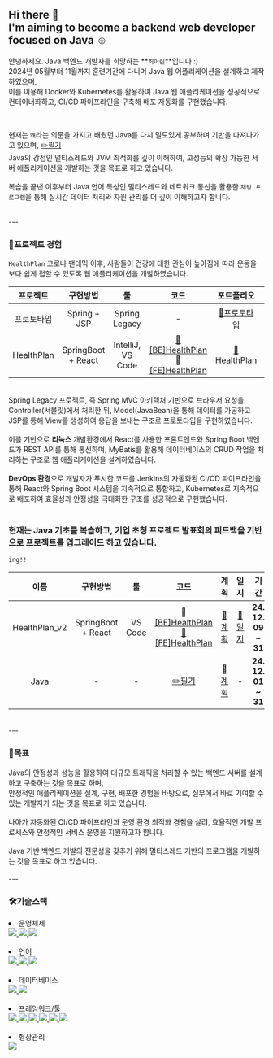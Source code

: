 ## Hi there 👋 <br /> I'm aiming to become a backend web developer focused on Java ☺️


<!--
**CHOI-AHRIN/CHOI-AHRIN** is a ✨ _special_ ✨ repository because its `README.md` (this file) appears on your GitHub profile.

Here are some ideas to get you started:

- 🔭 I’m currently working on ...
- 🌱 I’m currently learning ...
- 👯 I’m looking to collaborate on ...
- 🤔 I’m looking for help with ...
- 💬 Ask me about ...
- 📫 How to reach me: ...
- 😄 Pronouns: ...
- ⚡ Fun fact: ...
-->




<!--
**CHOI-AHRIN/CHOI-AHRIN** is a ✨ _special_ ✨ repository because its `README.md` (this file) appears on your GitHub profile.

Here are some ideas to get you started:

- 🔭 I’m currently working on ...
- 🌱 I’m currently learning ...
- 👯 I’m looking to collaborate on ...
- 🤔 I’m looking for help with ...
- 💬 Ask me about ...
- 📫 How to reach me: ...
- 😄 Pronouns: ...
- ⚡ Fun fact: ...

<br />Spring과 React를 사용하여 REST API를 설계하고 연결하는 경험도 갖추었습니다. 
<br />이를 통해 웹 애플리케이션의 데이터를 효율적으로 주고받는 기술을 익혔습니다.
<br />또한 Linux 환경에서의 개발과 배포, 또 운영환경에서의 배포를 진행한 경험이 있습니다.

-->
안녕하세요. Java 백엔드 개발자를 희망하는 **`최아린`**입니다 :)
<br /> 2024년 05월부터 11월까지 훈련기간에 다니며 Java 웹 어플리케이션을 설계하고 제작하였으며, 
<br /> 이를 이용해 Docker와 Kubernetes를 활용하여 Java 웹 애플리케이션을 성공적으로 컨테이너화하고, CI/CD 파이프라인을 구축해 배포 자동화를 구현했습니다.

<br />

현재는 `왜`라는 의문을 가지고 배웠던 Java를 다시 밀도있게 공부하며 기반을 다져나가고 있으며,  [✏️필기](https://github.com/CHOI-AHRIN/base)
<br /> Java의 강점인 멀티스레드와 JVM 최적화를 깊이 이해하여, 고성능의 확장 가능한 서버 애플리케이션을 개발하는 것을 목표로 하고 있습니다.
<br />
<br /> 복습을 끝낸 이후부터 Java 언어 특성인 멀티스레드와 네트워크 통신을 활용한 `채팅 프로그램`을 통해 실시간 데이터 처리와 자원 관리를 더 깊이 이해하고자 합니다. 



<br />
---

<h3>📂프로젝트 경험</h3>

`HealthPlan` 코로나 팬데믹 이후, 사람들이 건강에 대한 관심이 높아짐에 따라 운동을 보다 쉽게 접할 수 있도록 웹 애플리케이션을 개발하였습니다.

| 프로젝트 | 구현방법 | 툴 | 코드 | 포트폴리오 | 영상 |
|:-----------------:|:--------------------:|:--------------------------------------------:|:-------------------------------------------------------:|:-------------------------------------------------------:|:-------------------------------------------------------:|
| 프로토타입 | Spring + JSP | Spring Legacy | - | [📖프로토타입](https://github.com/CHOI-AHRIN/CHOI-AHRIN/blob/main/01.%20%ED%94%84%EB%A1%9C%ED%86%A0%ED%83%80%EC%9E%85_%EC%B5%9C%EC%95%84%EB%A6%B0.pdf) | [📽️프로토타입](https://www.youtube.com/watch?v=MoTTK05v9Lo&feature=youtu.be) |
| HealthPlan | SpringBoot + React | IntelliJ, VS Code | [📕[BE]HealthPlan](https://github.com/CHOI-AHRIN/HealthPlan) [📕[FE]HealthPlan](https://github.com/CHOI-AHRIN/HealthPlan_front) | [📖HealthPlan](https://github.com/CHOI-AHRIN/CHOI-AHRIN/blob/main/02.%20HealthPlan_%EC%B5%9C%EC%95%84%EB%A6%B0.pdf) |  [📽️HealthPlan](https://www.youtube.com/watch?v=8H7hkPAbook "리눅스 환경 기반의 React와 SpringBoot 프로젝트") |

<br /> Spring Legacy 프로젝트, 즉 Spring MVC 아키텍처 기반으로 브라우저 요청을 Controller(서블릿)에서 처리한 뒤, Model(JavaBean)을 통해 데이터를 가공하고 JSP를 통해 View를 생성하여 응답을 보내는 구조로 프로토타입을 구현하였습니다.
<br />
<br /> 이를 기반으로 **리눅스** 개발환경에서 React를 사용한 프론트엔드와 Spring Boot 백엔드가 REST API를 통해 통신하며, MyBatis를 활용해 데이터베이스의 CRUD 작업을 처리하는 구조로 웹 애플리케이션을 설계하였습니다.
<br />
<br /> **DevOps 환경**으로 개발자가 푸시한 코드를 Jenkins의 자동화된 CI/CD 파이프라인을 통해 React와 Spring Boot 시스템을 지속적으로 통합하고, Kubernetes로 지속적으로 배포하여 효율성과 안정성을 극대화한 구조를 성공적으로 구현했습니다.
<br />
<br /> 
### 현재는 Java 기초를 복습하고, 기업 초청 프로젝트 발표회의 피드백을 기반으로 프로젝트를 업그레이드 하고 있습니다. 

`ing!!`

| 이름 | 구현방법 | 툴 | 코드 | 계획 | 일지 | 기간 |
|:-----------------:|:--------------------:|:--------------------------------------------:|:-------------------------------------------------------:|:---------------------------------------------:|:---------------------------------------------:|:--------------:|
| HealthPlan_v2 | SpringBoot + React | VS Code | [📕[BE]HealthPlan](https://github.com/CHOI-AHRIN/HealthPlan_v2) [📕[FE]HealthPlan](https://github.com/CHOI-AHRIN/HealthPlan_front_v2) | [📍계획](https://github.com/CHOI-AHRIN/HealthPlan_v2/blob/master/README.md) | [📆일지](https://github.com/CHOI-AHRIN/HealthPlan_v2/blob/master/src/%EA%B0%9C%EB%B0%9C%EC%9D%BC%EC%A7%80.md) | **24. 12. 09 ~ 31** |
| Java | - | - | [✏️필기](https://github.com/CHOI-AHRIN/base) | [📍계획](https://github.com/CHOI-AHRIN/base/blob/master/README.md) | - | **24. 12. 01 ~ 31** |


<br />
---

<h3>🚩목표</h3>
Java의 안정성과 성능을 활용하여 대규모 트래픽을 처리할 수 있는 백엔드 서버를 설계하고 구축하는 것을 목표로 하며,
<br />안정적인 애플리케이션을 설계, 구현, 배포한 경험을 바탕으로, 실무에서 바로 기여할 수 있는 개발자가 되는 것을 목표로 하고 있습니다.
<br />
<br />나아가 자동화된 CI/CD 파이프라인과 운영 환경 최적화 경험을 살려, 효율적인 개발 프로세스와 안정적인 서비스 운영을 지원하고자 합니다.
<br /> 
<br />Java 기반 백엔드 개발의 전문성을 갖추기 위해 멀티스레드 기반의 프로그램을 개발하는 것을 목표로 하고 있습니다.

<br />
<br />
---

<h3>🛠️기술스택</h3>

<li>운영체제</li>
<!-- 환경 -->
<!-- 윈도우 -->
<a href="/" target="_blank">
  <img src="https://img.shields.io/badge/Windows-0078D6?style=flat&logo=windows&logoColor=white" style="display: inline-block; margin: 0;" />
</a>


<!-- 리눅스 -->
<a href="/" target="_blank">
  <img src="https://img.shields.io/badge/Linux-FCC624?style=flat&logo=Linux&logoColor=000000" />
</a>

<!-- 버츄얼머신 -->
<a href="/" target="_blank">
  <img src="https://img.shields.io/badge/Virtual_Machine-183A61?style=flat&logo=VirtualBox&logoColor=FFFFFF" />
</a>

<br />
<br />
<li>언어</li>
<!-- 언어 -->
<!-- 자바 -->
<a href="/" target="_blank">
  <img src="https://img.shields.io/badge/Java-007396?style=flat&logo=OpenJDK&logoColor=FFFFFF" />
</a>

<!-- 자바스크립트 -->
<a href="/" target="_blank">
  <img src="https://img.shields.io/badge/JavaScript-F7DF1E?style=flat&logo=JavaScript&logoColor=000000" />
</a>

<!-- HTML -->
<a href="/" target="_blank">
  <img src="https://img.shields.io/badge/HTML5-E34F26?style=flat&logo=HTML5&logoColor=FFFFFF" />
</a>

<br />
<br />
<li>데이터베이스</li>
<!-- 데이터베이스 -->
<!-- 오라클 -->
<a href="/" target="_blank">
  <img src="https://img.shields.io/badge/Oracle-F80000?style=flat&logo=Oracle&logoColor=FFFFFF" />
</a>

<!-- MySQL -->
<a href="/" target="_blank">
  <img src="https://img.shields.io/badge/MySQL-4479A1?style=flat&logo=MySQL&logoColor=FFFFFF" />
</a>

<br />
<br />
<li>프레임워크/툴</li>
<!-- 프레임워크 및 툴 -->
<!-- 스프링 -->
<a href="/" target="_blank">
  <img src="https://img.shields.io/badge/Spring-6DB33F?style=flat&logo=spring&logoColor=FFFFFF" />
</a>

<!-- 스프링부트 -->
<a href="/" target="_blank">
  <img src="https://img.shields.io/badge/SpringBoot-6DB33F?style=flat&logo=springboot&logoColor=FFFFFF" />
</a>

<!-- Docker -->
<a href="/" target="_blank">
  <img src="https://img.shields.io/badge/Docker-2496ED?style=flat&logo=docker&logoColor=FFFFFF" />
</a>

<!-- React -->
<a href="/" target="_blank">
  <img src="https://img.shields.io/badge/React-61DAFB?style=flat&logo=React&logoColor=000000" />
</a>

<!-- 인텔리제이 -->
<a href="/" target="_blank">
  <img src="https://img.shields.io/badge/intellijidea-000000?style=flat&logo=intellijidea&logoColor=FFFFFF" />
</a>

<!-- VS CODE-->
<a href="/" target="_blank">
  <img src="https://img.shields.io/badge/Visual_Studio-5C2D91?style=flat&logo=visual-studio&logoColor=white" />
</a>

<br />
<br />
<li>형상관리</li>
<!-- GitHub -->
<a href="/" target="_blank">
  <img src="https://img.shields.io/badge/GitHub-181717?style=flat&logo=GitHub&logoColor=FFFFFF" />
</a>

<br />
<br />

<!-- -->

<!-- -->

<!-- ![Anurag's GitHub stats](https://github-readme-stats.vercel.app/api?username=CHOI-AHRIN&show_icons=true&theme=radical) -->


<!-- -->

<!-- -->

<!-- ![Anurag's GitHub stats](https://github-readme-stats.vercel.app/api?username=CHOI-AHRIN&show_icons=true&theme=radical) -->

